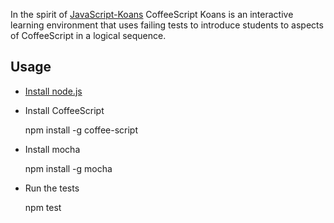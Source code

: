 In the spirit of [JavaScript-Koans](https://github.com/liammclennan/JavaScript-Koans) CoffeeScript Koans is an interactive learning environment that uses failing tests to introduce students to aspects of CoffeeScript in a logical sequence.

Usage
----

* [Install node.js](https://github.com/joyent/node/wiki/Installation)
* Install CoffeeScript

    npm install -g coffee-script

* Install mocha

    npm install -g mocha

* Run the tests

    npm test



